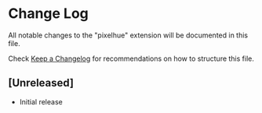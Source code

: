 # Change Log

All notable changes to the "pixelhue" extension will be documented in this file.

Check [Keep a Changelog](http://keepachangelog.com/) for recommendations on how to structure this file.

## [Unreleased]

- Initial release
